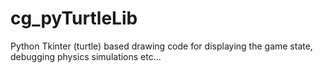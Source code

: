 # cg_pyTurtleLib
Python Tkinter (turtle) based drawing code for displaying the game state, debugging physics simulations etc...
